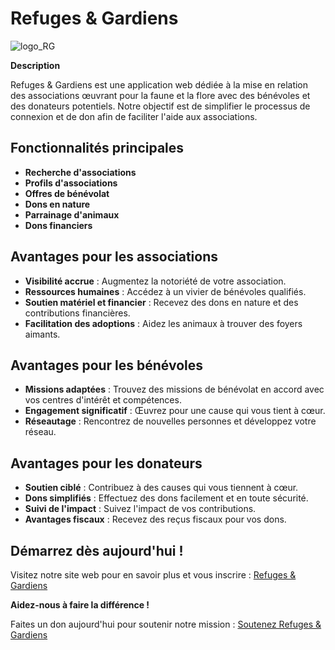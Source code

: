 # Refuges & Gardiens

![logo_RG](https://github.com/zaobr/Refuges-Gardiens/assets/88708725/42b6cc4b-f252-4563-842d-a2e79365b46b)


**Description**

Refuges & Gardiens est une application web dédiée à la mise en relation des associations œuvrant pour la faune et la flore avec des bénévoles et des donateurs potentiels. Notre objectif est de simplifier le processus de connexion et de don afin de faciliter l'aide aux associations.

## Fonctionnalités principales

- **Recherche d'associations**
- **Profils d'associations**
- **Offres de bénévolat**
- **Dons en nature**
- **Parrainage d'animaux**
- **Dons financiers**

## Avantages pour les associations

- **Visibilité accrue** : Augmentez la notoriété de votre association.
- **Ressources humaines** : Accédez à un vivier de bénévoles qualifiés.
- **Soutien matériel et financier** : Recevez des dons en nature et des contributions financières.
- **Facilitation des adoptions** : Aidez les animaux à trouver des foyers aimants.

## Avantages pour les bénévoles

- **Missions adaptées** : Trouvez des missions de bénévolat en accord avec vos centres d'intérêt et compétences.
- **Engagement significatif** : Œuvrez pour une cause qui vous tient à cœur.
- **Réseautage** : Rencontrez de nouvelles personnes et développez votre réseau.

## Avantages pour les donateurs

- **Soutien ciblé** : Contribuez à des causes qui vous tiennent à cœur.
- **Dons simplifiés** : Effectuez des dons facilement et en toute sécurité.
- **Suivi de l'impact** : Suivez l'impact de vos contributions.
- **Avantages fiscaux** : Recevez des reçus fiscaux pour vos dons.

## Démarrez dès aujourd'hui !

Visitez notre site web pour en savoir plus et vous inscrire : [Refuges & Gardiens](https://refugesetgardiens.fr/)

**Aidez-nous à faire la différence !**

Faites un don aujourd'hui pour soutenir notre mission : [Soutenez Refuges & Gardiens](https://refugesetgardiens.fr/soutenir)
